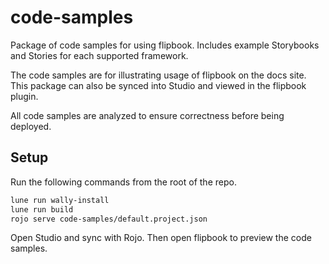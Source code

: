# code-samples

Package of code samples for using flipbook. Includes example Storybooks and Stories for each supported framework.

The code samples are for illustrating usage of flipbook on the docs site. This package can also be synced into Studio and viewed in the flipbook plugin.

All code samples are analyzed to ensure correctness before being deployed.

## Setup

Run the following commands from the root of the repo.

```sh
lune run wally-install
lune run build
rojo serve code-samples/default.project.json
```

Open Studio and sync with Rojo. Then open flipbook to preview the code samples.
